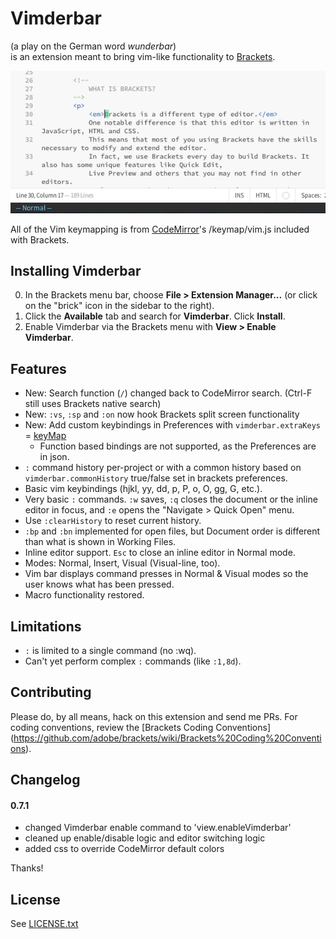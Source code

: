 # Vimderbar
(a play on the German word _wunderbar_)  
is an extension meant to bring vim-like functionality to 
[Brackets](http://brackets.io).

![""](sc.png)

All of the Vim keymapping is from [CodeMirror](http://codemirror.net)'s 
/keymap/vim.js included with Brackets.

## Installing Vimderbar
0. In the Brackets menu bar, choose **File > Extension Manager...** 
(or click on the "brick" icon in the sidebar to the right).
0. Click the **Available** tab and search for **Vimderbar**. Click **Install**.
0. Enable Vimderbar via the Brackets menu with **View > Enable Vimderbar**.

## Features
+ New: Search function (`/`) changed back to CodeMirror search. (Ctrl-F still uses Brackets native search)
+ New: `:vs`, `:sp` and `:on` now hook Brackets split screen functionality
+ New: Add custom keybindings in Preferences with `vimderbar.extraKeys` = [keyMap](http://codemirror.net/doc/manual.html#keymaps)
  + Function based bindings are not supported, as the Preferences are in json.
+ `:` command history per-project or with a common history based on 
`vimderbar.commonHistory` true/false set in brackets preferences.
+ Basic vim keybindings (hjkl, yy, dd, p, P, o, O, gg, G, etc.).
+ Very basic `:` commands. `:w` saves, `:q` closes the document or the inline 
editor in focus, and `:e` opens the "Navigate > Quick Open" menu.
+ Use `:clearHistory` to reset current history.
+ `:bp` and `:bn` implemented for open files, but Document order is different
than what is shown in Working Files.
+ Inline editor support. `Esc` to close an inline editor in Normal mode.
+ Modes: Normal, Insert, Visual (Visual-line, too).
+ Vim bar displays command presses in Normal & Visual modes so the user knows what
has been pressed.
+ Macro functionality restored.

## Limitations
+ `:` is limited to a single command (no :wq).
+ Can't yet perform complex `:` commands (like `:1,8d`).

## Contributing
Please do, by all means, hack on this extension and send me PRs. For coding conventions,
review the 
[Brackets Coding Conventions]
(https://github.com/adobe/brackets/wiki/Brackets%20Coding%20Conventions).

## Changelog
#### 0.7.1
+ changed Vimderbar enable command to 'view.enableVimderbar'
+ cleaned up enable/disable logic and editor switching logic
+ added css to override CodeMirror default colors

Thanks!

## License
See [LICENSE.txt](LICENSE.txt)
